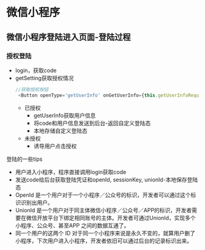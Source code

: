 # 微信小程序

## 微信小程序登陆进入页面-登陆过程

### 授权登陆

- login，获取code
- getSetting获取授权情况
  ```js
  //获取授权按钮
   <Button openType='getUserInfo' onGetUserInfo={this.getUserInfoRequest}>点击登陆</Button>
  ```
  - 已授权
    - getUserInfo获取用户信息
    - 将code和用户信息发送到后台-返回自定义登陆态
    - 本地存储自定义登陆态
  - 未授权
    - 诱导用户点击授权

登陆的一些tips

- 用户进入小程序，程序直接调用login获取code
- 发送code给后台获取登陆凭证和openId, sessionKey, unionId-本地保存登陆态
- OpenId 是一个用户对于一个小程序／公众号的标识，开发者可以通过这个标识识别出用户。
- UnionId 是一个用户对于同主体微信小程序／公众号／APP的标识，开发者需要在微信开放平台下绑定相同账号的主体。开发者可通过UnionId，实现多个小程序、公众号、甚至APP 之间的数据互通了。
- 同一个用户的这两个 ID 对于同一个小程序来说是永久不变的，就算用户删了小程序，下次用户进入小程序，开发者依旧可以通过后台的记录标识出来。

